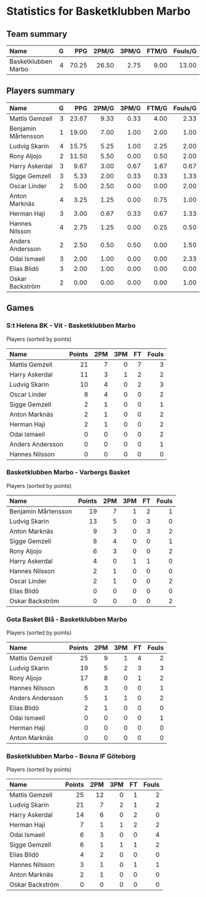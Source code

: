 # Statistics for Basketklubben Marbo

## Team summary

| Name | G | PPG | 2PM/G | 3PM/G | FTM/G | Fouls/G |
|:-----|--:|----:|------:|------:|------:|--------:|
| Basketklubben Marbo | 4 | 70.25 | 26.50 | 2.75 | 9.00 | 13.00 |

## Players summary

| Name | G | PPG | 2PM/G | 3PM/G | FTM/G | Fouls/G |
|:-----|--:|----:|------:|------:|------:|--------:|
| Mattis Gemzell | 3 | 23.67 | 9.33 | 0.33 | 4.00 | 2.33 |
| Benjamin Mårtensson | 1 | 19.00 | 7.00 | 1.00 | 2.00 | 1.00 |
| Ludvig Skarin | 4 | 15.75 | 5.25 | 1.00 | 2.25 | 2.00 |
| Rony Aljojo | 2 | 11.50 | 5.50 | 0.00 | 0.50 | 2.00 |
| Harry Askerdal | 3 | 9.67 | 3.00 | 0.67 | 1.67 | 0.67 |
| Sigge Gemzell | 3 | 5.33 | 2.00 | 0.33 | 0.33 | 1.33 |
| Oscar Linder | 2 | 5.00 | 2.50 | 0.00 | 0.00 | 2.00 |
| Anton Marknäs | 4 | 3.25 | 1.25 | 0.00 | 0.75 | 1.00 |
| Herman Haji | 3 | 3.00 | 0.67 | 0.33 | 0.67 | 1.33 |
| Hannes Nilsson | 4 | 2.75 | 1.25 | 0.00 | 0.25 | 0.50 |
| Anders Andersson | 2 | 2.50 | 0.50 | 0.50 | 0.00 | 1.50 |
| Odai Ismaeil | 3 | 2.00 | 1.00 | 0.00 | 0.00 | 2.33 |
| Elias Blidö | 3 | 2.00 | 1.00 | 0.00 | 0.00 | 0.00 |
| Oskar Backström | 2 | 0.00 | 0.00 | 0.00 | 0.00 | 1.00 |

## Games

### S:t Helena BK - Vit - Basketklubben Marbo

Players (sorted by points)

| Name | Points | 2PM | 3PM | FT | Fouls |
|:-----|-------:|----:|----:|---:|------:|
| Mattis Gemzell | 21 |  7 |  0 |  7 |  3 |
| Harry Askerdal | 11 |  3 |  1 |  2 |  2 |
| Ludvig Skarin | 10 |  4 |  0 |  2 |  3 |
| Oscar Linder |  8 |  4 |  0 |  0 |  2 |
| Sigge Gemzell |  2 |  1 |  0 |  0 |  1 |
| Anton Marknäs |  2 |  1 |  0 |  0 |  2 |
| Herman Haji |  2 |  1 |  0 |  0 |  2 |
| Odai Ismaeil |  0 |  0 |  0 |  0 |  2 |
| Anders Andersson |  0 |  0 |  0 |  0 |  1 |
| Hannes Nilsson |  0 |  0 |  0 |  0 |  0 |

### Basketklubben Marbo - Varbergs Basket

Players (sorted by points)

| Name | Points | 2PM | 3PM | FT | Fouls |
|:-----|-------:|----:|----:|---:|------:|
| Benjamin Mårtensson | 19 |  7 |  1 |  2 |  1 |
| Ludvig Skarin | 13 |  5 |  0 |  3 |  0 |
| Anton Marknäs |  9 |  3 |  0 |  3 |  2 |
| Sigge Gemzell |  8 |  4 |  0 |  0 |  1 |
| Rony Aljojo |  6 |  3 |  0 |  0 |  2 |
| Harry Askerdal |  4 |  0 |  1 |  1 |  0 |
| Hannes Nilsson |  2 |  1 |  0 |  0 |  0 |
| Oscar Linder |  2 |  1 |  0 |  0 |  2 |
| Elias Blidö |  0 |  0 |  0 |  0 |  0 |
| Oskar Backström |  0 |  0 |  0 |  0 |  2 |

### Gota Basket Blå - Basketklubben Marbo

Players (sorted by points)

| Name | Points | 2PM | 3PM | FT | Fouls |
|:-----|-------:|----:|----:|---:|------:|
| Mattis Gemzell | 25 |  9 |  1 |  4 |  2 |
| Ludvig Skarin | 19 |  5 |  2 |  3 |  3 |
| Rony Aljojo | 17 |  8 |  0 |  1 |  2 |
| Hannes Nilsson |  6 |  3 |  0 |  0 |  1 |
| Anders Andersson |  5 |  1 |  1 |  0 |  2 |
| Elias Blidö |  2 |  1 |  0 |  0 |  0 |
| Odai Ismaeil |  0 |  0 |  0 |  0 |  1 |
| Herman Haji |  0 |  0 |  0 |  0 |  0 |
| Anton Marknäs |  0 |  0 |  0 |  0 |  0 |

### Basketklubben Marbo - Bosna IF Göteborg

Players (sorted by points)

| Name | Points | 2PM | 3PM | FT | Fouls |
|:-----|-------:|----:|----:|---:|------:|
| Mattis Gemzell | 25 | 12 |  0 |  1 |  2 |
| Ludvig Skarin | 21 |  7 |  2 |  1 |  2 |
| Harry Askerdal | 14 |  6 |  0 |  2 |  0 |
| Herman Haji |  7 |  1 |  1 |  2 |  2 |
| Odai Ismaeil |  6 |  3 |  0 |  0 |  4 |
| Sigge Gemzell |  6 |  1 |  1 |  1 |  2 |
| Elias Blidö |  4 |  2 |  0 |  0 |  0 |
| Hannes Nilsson |  3 |  1 |  0 |  1 |  1 |
| Anton Marknäs |  2 |  1 |  0 |  0 |  0 |
| Oskar Backström |  0 |  0 |  0 |  0 |  0 |

